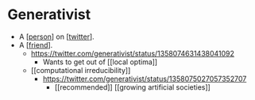 # Generativist

- A [[person]] on [[twitter]].
- A [[friend]].
  - https://twitter.com/generativist/status/1358074631438041092
    - Wants to get out of [[local optima]]
  - [[computational irreducibility]] 
    - https://twitter.com/generativist/status/1358075027057352707
      - [[recommended]] [[growing artificial societies]]

[//begin]: # "Autogenerated link references for markdown compatibility"
[person]: person "Person"
[twitter]: twitter "Twitter"
[friend]: friend "Friend"
[//end]: # "Autogenerated link references"